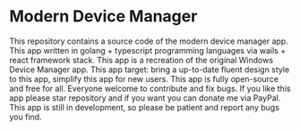 # Modern Device Manager

This repository contains a source code of the modern device manager app. This app written in golang + typescript programming languages via wails + react framework stack.
This app is a recreation of the original Windows Device Manager app. This app target: bring a up-to-date fluent design style to this app, simplify this app for new users.
This app is fully open-source and free for all. Everyone welcome to contribute and fix bugs. If you like this app please star repository and if you want you can donate me via PayPal.
This app is still in development, so please be patient and report any bugs you find.